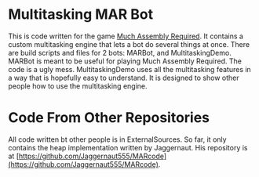 # Multitasking MAR Bot
This is code written for the game [Much Assembly Required](https://muchassemblyrequired.com/).
It contains a custom multitasking engine that lets a bot do several things at once.
There are build scripts and files for 2 bots: MARBot, and MultitaskingDemo.
MARBot is meant to be useful for playing Much Assembly Required. The code is a ugly mess.
MultitaskingDemo uses all the multitasking features in a way that is hopefully easy to understand.
It is designed to show other people how to use the multitasking engine.

# Code From Other Repositories
All code written bt other people is in ExternalSources.
So far, it only contains the heap implementation written by Jaggernaut. 
His repository is at [https://github.com/Jaggernaut555/MARcode](https://github.com/Jaggernaut555/MARcode).